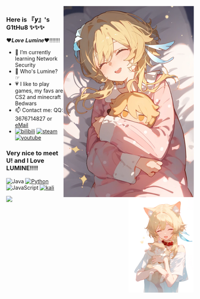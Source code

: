 <img width="350px" align="right" src="https://raw.githubusercontent.com/Love-Lumine/Love-Lumine/refs/heads/main/1731426892115.png"/>

###       Here is 『𝒚』's G1tHu8 ✨✨✨

❤𝑳𝒐𝒗𝒆 𝑳𝒖𝒎𝒊𝒏𝒆❤!!!!!!!

- 👣 I’m currently learning Network Security
- 💝 Who's Lumine?      ☞
- 💗 I like to play games, my favs are CS2 and minecraft Bedwars
- 📫 Contact me: QQ: 3676714827 or [eMail](https://skate-yy@hotmail.com)
- [![bilibili](https://i0.hdslb.com/bfs/static/jinkela/long/images/favicon.ico)](https://space.bilibili.com/3461566580132257)
[![steam](https://store.steampowered.com/favicon.ico)](https://steamcommunity.com/id/Love_Lumine)
[![youtube](https://www.youtube.com/s/desktop/d96517c3/img/logos/favicon_32x32.png)](https://youtube.com/@Skateyy_Lumine)

### Very nice to meet U! and I Love LUMINE!!!!
<img width="175px" align="right" src="https://raw.githubusercontent.com/Love-Lumine/Love-Lumine/refs/heads/main/1731427162531.jpg"/>

![Java](https://img.shields.io/badge/-Java-007396?style=flat-square&logo=java&logoColor=ffffff)
[![Python](https://img.shields.io/badge/-Python-3776AB?style=flat-square&logo=python&logoColor=ffffff)](https://www.python.org/)
![JavaScript](https://img.shields.io/badge/JavaScript-F7DF1E?style=flat-square&logo=JavaScript&logoColor=ffffff)
[![kali](https://img.shields.io/badge/-Linux-333333?style=flat-square&logo=linux&logoColor=white)](https://kali.org/)

<img width="175px" aligen="right" src="https://github.com/Love-Lumine/Love-Lumine/blob/main/1731427142309.jpg?raw=true"/>

